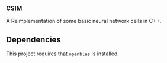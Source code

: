 ### CSIM

A Reimplementation of some basic neural network cells in C++.

## Dependencies

This project requires that `openblas` is installed.
